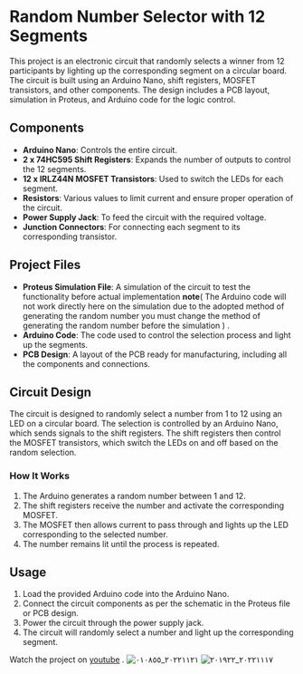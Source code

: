 # Random Number Selector with 12 Segments

This project is an electronic circuit that randomly selects a winner from 12 participants by lighting up the corresponding segment on a circular board. The circuit is built using an Arduino Nano, shift registers, MOSFET transistors, and other components. The design includes a PCB layout, simulation in Proteus, and Arduino code for the logic control.

## Components

- **Arduino Nano**: Controls the entire circuit.
- **2 x 74HC595 Shift Registers**: Expands the number of outputs to control the 12 segments.
- **12 x IRLZ44N MOSFET Transistors**: Used to switch the LEDs for each segment.
- **Resistors**: Various values to limit current and ensure proper operation of the circuit.
- **Power Supply Jack**: To feed the circuit with the required voltage.
- **Junction Connectors**: For connecting each segment to its corresponding transistor.

## Project Files

- **Proteus Simulation File**: A simulation of the circuit to test the functionality before actual implementation **note**( The Arduino code will not work directly here on the simulation due to the adopted method of generating the random number you must change the method of generating the random number before the simulation ) .
- **Arduino Code**: The code used to control the selection process and light up the segments.
- **PCB Design**: A layout of the PCB ready for manufacturing, including all the components and connections.

## Circuit Design

The circuit is designed to randomly select a number from 1 to 12 using an LED on a circular board. The selection is controlled by an Arduino Nano, which sends signals to the shift registers. The shift registers then control the MOSFET transistors, which switch the LEDs on and off based on the random selection.

### How It Works

1. The Arduino generates a random number between 1 and 12.
2. The shift registers receive the number and activate the corresponding MOSFET.
3. The MOSFET then allows current to pass through and lights up the LED corresponding to the selected number.
4. The number remains lit until the process is repeated.

## Usage

1. Load the provided Arduino code into the Arduino Nano.
2. Connect the circuit components as per the schematic in the Proteus file or PCB design.
3. Power the circuit through the power supply jack.
4. The circuit will randomly select a number and light up the corresponding segment.

Watch the project on [youtube](https://youtu.be/4vKIFw7FxGo) .
![٢٠٢٢١١٢١_٠١٠٨٥٥](https://github.com/user-attachments/assets/20ba46a0-cc94-4d3f-a095-497c375b07b8)
![٢٠٢٢١١١٧_٢٠١٩٢٢](https://github.com/user-attachments/assets/c610e9c0-b2b2-489e-a0d6-13e771b03f9d)


